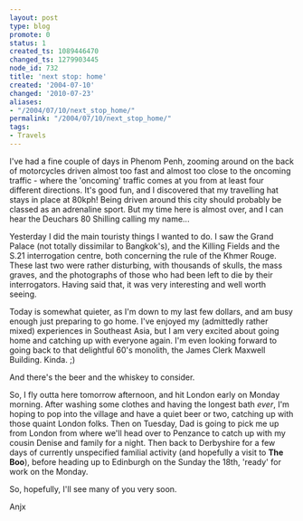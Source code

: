 ```yaml
---
layout: post
type: blog
promote: 0
status: 1
created_ts: 1089446470
changed_ts: 1279903445
node_id: 732
title: 'next stop: home'
created: '2004-07-10'
changed: '2010-07-23'
aliases:
- "/2004/07/10/next_stop_home/"
permalink: "/2004/07/10/next_stop_home/"
tags:
- Travels
---
```

I've had a fine couple of days in Phenom Penh, zooming around on the back of motorcycles driven almost too fast and almost too close to the oncoming traffic - where the 'oncoming' traffic comes at you from at least four different directions. It's good fun, and I discovered that my travelling hat stays in place at 80kph!  Being driven around this city should probably be classed as an adrenaline sport.  But my time here is almost over, and I can hear the Deuchars 80 Shilling calling my name...
<!--break-->
Yesterday I did the main touristy things I wanted to do.  I saw the Grand Palace (not totally dissimilar to Bangkok's), and the Killing Fields and the S.21 interrogation centre, both concerning the rule of the Khmer Rouge.  These last two were rather disturbing, with thousands of skulls, the mass graves, and the photographs of those who had been left to die by their interrogators.  Having said that, it was very interesting and well worth seeing.

Today is somewhat quieter, as I'm down to my last few dollars, and am busy enough just preparing to go home.  I've enjoyed my (admittedly rather mixed) experiences in Southeast Asia, but I am very excited about going home and catching up with everyone again.  I'm even looking forward to going back to that delightful 60's monolith, the James Clerk Maxwell Building.  Kinda.  ;)

And there's the beer and the whiskey to consider.

So, I fly outta here tomorrow afternoon, and hit London early on Monday morning.  After washing some clothes and having the longest bath _ever_, I'm hoping to pop into the village and have a quiet beer or two, catching up with those quaint London folks.  Then on Tuesday, Dad is going to pick me up from London from where we'll head over to Penzance to catch up with my cousin Denise and family for a night.  Then back to Derbyshire for a few days of currently unspecified familial activity (and hopefully a visit to __The Boo__), before heading up to Edinburgh on the Sunday the 18th, 'ready' for work on the Monday.

So, hopefully, I'll see many of you very soon. 

Anjx


